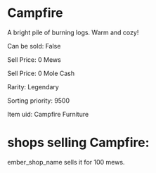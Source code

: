 # Campfire

A bright pile of burning logs. Warm and cozy!

Can be sold: False

Sell Price: 0 Mews

Sell Price: 0 Mole Cash

Rarity: Legendary

Sorting priority: 9500

Item uid: Campfire Furniture

# shops selling Campfire:

ember_shop_name sells it for 100 mews.